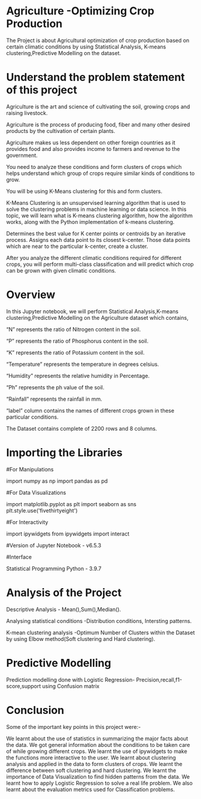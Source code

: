 # Agriculture -Optimizing Crop Production

The Project is about Agricultural optimization of crop production based on certain climatic conditions by using Statistical Analysis,
K-means clustering,Predictive Modelling on the dataset.
 
# Understand the problem statement of this project

Agriculture is the art and science of cultivating the soil, growing crops and raising livestock.

Agriculture is the process of producing food, fiber and many other desired products by the cultivation of certain plants.

Agriculture makes us less dependent on other foreign countries as it provides food and also provides income to farmers and revenue to the government.

You need to analyze these conditions and form clusters of crops which helps understand which group of crops require similar kinds of conditions to grow.

You will be using K-Means clustering for this and form clusters.

K-Means Clustering is an unsupervised learning algorithm that is used to solve the clustering problems in machine learning or data science. In this topic, we will learn what is K-means clustering algorithm, how the algorithm works, along with the Python implementation of k-means clustering.

Determines the best value for K center points or centroids by an iterative process. Assigns each data point to its closest k-center. Those data points which are near to the particular k-center, create a cluster.

After you analyze the different climatic conditions required for different crops, you will perform multi-class classification and will predict which crop can be grown with given climatic conditions.

# Overview

In this Jupyter notebook, we will perform Statistical Analysis,K-means clustering,Predictive Modelling on the Agriculture dataset which contains,

“N” represents the ratio of Nitrogen content in the soil.

“P” represents the ratio of Phosphorus content in the soil.

“K” represents the ratio of Potassium content in the soil.

“Temperature” represents the temperature in degrees celsius.

“Humidity” represents the relative humidity in Percentage. 

“Ph” represents the ph value of the soil.

“Rainfall” represents the rainfall in mm.

“label” column contains the names of different crops grown in these particular conditions.

The Dataset contains complete of 2200 rows and 8 columns.


# Importing the Libraries

#For Manipulations

import numpy as np
import pandas as pd

#For Data Visualizations

import matplotlib.pyplot as plt
import seaborn as sns
plt.style.use('fivethirtyeight')

#For Interactivity

import ipywidgets
from ipywidgets import interact

#Version of Jupyter Notebook  - v6.5.3

#Interface 

Statistical Programming Python -  3.9.7

# Analysis of the Project

Descriptive Analysis - Mean(),Sum(),Median().

Analysing statistical conditions -Distribution conditions, Intersting patterns.

K-mean clustering analysis -Optimum Number of Clusters within the Dataset by using Elbow method(Soft clustering and Hard clustering).


# Predictive Modelling

Prediction modelling done with Logistic Regression- Precision,recall,f1-score,support using Confusion matrix

# Conclusion

Some of the important key points in this project were:-

We learnt about the use of statistics in summarizing the major facts about the data. We got general information about the conditions to be taken care of while growing different crops. We learnt the use of ipywidgets to make the functions more interactive to the user. We learnt about clustering analysis and applied in the data to form clusters of crops. We learnt the difference between soft clustering and hard clustering. We learnt the importance of Data Visualization to find hidden patterns from the data. We learnt how to apply Logistic Regression to solve a real life problem. We also learnt about the evaluation metrics used for Classification problems.
